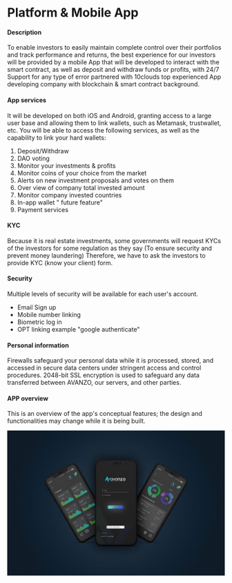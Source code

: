 # Platform & Mobile App

#### Description

To enable investors to easily maintain complete control over their portfolios and track performance and returns, the best experience for our investors will be provided by a mobile App that will be developed to interact with the smart contract, as well as deposit and withdraw funds or profits, with 24/7 Support for any type of error partnered with 10clouds top experienced App developing company with blockchain & smart contract background.

#### App services

It will be developed on both iOS and Android, granting access to a large user base and allowing them to link wallets, such as Metamask, trustwallet, etc. You will be able to access the following services, as well as the capability to link your hard wallets:

1. Deposit/Withdraw
2. DAO voting
3. Monitor your investments & profits
4. Monitor coins of your choice from the market
5. Alerts on new investment proposals and votes on them
6. Over view of company total invested amount
7. Monitor company invested countries
8. In-app wallet " future feature"
9. Payment services

#### KYC

Because it is real estate investments, some governments will request KYCs of the investors for some regulation as they say (To ensure security and prevent money laundering) Therefore, we have to ask the investors to provide KYC (know your client) form.

#### Security

Multiple levels of security will be available for each user's account.

* Email Sign up
* Mobile number linking
* Biometric log in
* OPT linking example "google authenticate"

#### Personal information

Firewalls safeguard your personal data while it is processed, stored, and accessed in secure data centers under stringent access and control procedures. 2048-bit SSL encryption is used to safeguard any data transferred between AVANZO, our servers, and other parties.

#### APP overview

This is an overview of the app's conceptual features; the design and functionalities may change while it is being built.

![Figure "7"](<../.gitbook/assets/Screenshot (69).png>)
